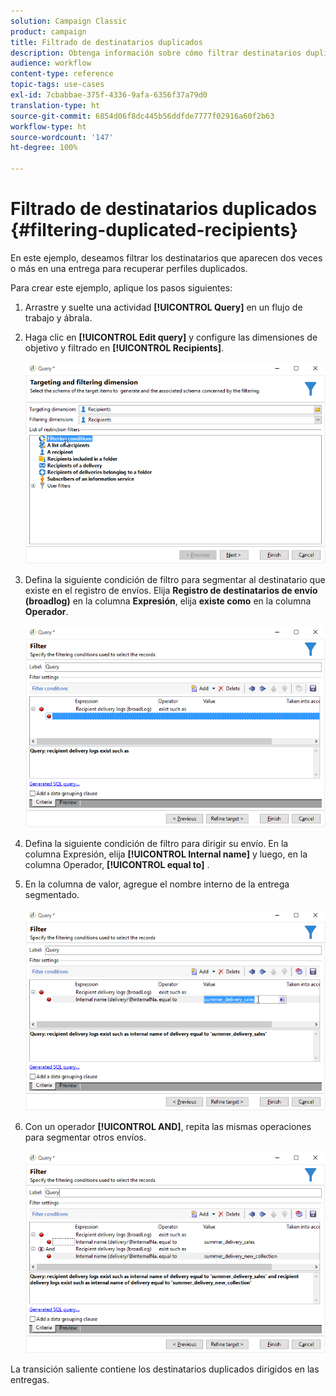 ```yaml
---
solution: Campaign Classic
product: campaign
title: Filtrado de destinatarios duplicados
description: Obtenga información sobre cómo filtrar destinatarios duplicados
audience: workflow
content-type: reference
topic-tags: use-cases
exl-id: 7cbabbae-375f-4336-9afa-6356f37a79d0
translation-type: ht
source-git-commit: 6854d06f8dc445b56ddfde7777f02916a60f2b63
workflow-type: ht
source-wordcount: '147'
ht-degree: 100%

---
```


# Filtrado de destinatarios duplicados {#filtering-duplicated-recipients}

En este ejemplo, deseamos filtrar los destinatarios que aparecen dos veces o más en una entrega para recuperar perfiles duplicados.

Para crear este ejemplo, aplique los pasos siguientes:

1. Arrastre y suelte una actividad **[!UICONTROL Query]** en un flujo de trabajo y ábrala.
1. Haga clic en **[!UICONTROL Edit query]** y configure las dimensiones de objetivo y filtrado en **[!UICONTROL Recipients]**.

   ![](assets/query_recipients_1.png)

1. Defina la siguiente condición de filtro para segmentar al destinatario que existe en el registro de envíos. Elija **Registro de destinatarios de envío (broadlog)** en la columna **Expresión**, elija **existe como** en la columna **Operador**.

   ![](assets/query_recipients_2.png)

1. Defina la siguiente condición de filtro para dirigir su envío. En la columna Expresión, elija **[!UICONTROL Internal name]** y luego, en la columna Operador, **[!UICONTROL equal to]** .
1. En la columna de valor, agregue el nombre interno de la entrega segmentado.

   ![](assets/query_recipients_3.png)

1. Con un operador **[!UICONTROL AND]**, repita las mismas operaciones para segmentar otros envíos.

   ![](assets/query_recipients_4.png)

La transición saliente contiene los destinatarios duplicados dirigidos en las entregas.
